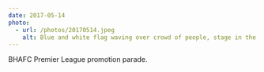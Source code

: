 ```yaml
---
date: 2017-05-14
photo:
  - url: /photos/20170514.jpeg
    alt: Blue and white flag waving over crowd of people, stage in the distance.
---
```


BHAFC Premier League promotion parade.
